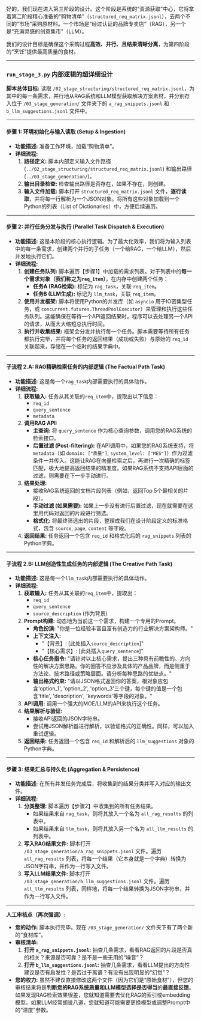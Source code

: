 好的，我们现在进入第三阶段的设计。这个阶段是系统的“资源获取”中心，它将拿着第二阶段精心准备的“购物清单”（`structured_req_matrix.jsonl`），去两个不同的“市场”采购原材料。一个市场是“经过认证的品牌专卖店”（RAG），另一个是“充满灵感的创意集市”（LLM）。

我们的设计目标是确保这个采购过程**高效、并行、且结果清晰分离**，为第四阶段的“烹饪”提供最高质量的食材。

---

### `run_stage_3.py` 内部逻辑的超详细设计

**脚本总体目标:** 读取 `/02_stage_structuring/structured_req_matrix.jsonl`，为其中的每一条需求，并行地从RAG系统和LLM模型获取解决方案素材，并分别存入位于 `/03_stage_generation/` 文件夹下的 `a_rag_snippets.jsonl` 和 `b_llm_suggestions.jsonl` 文件中。

---

#### **步骤 1: 环境初始化与输入读取 (Setup & Ingestion)**

*   **功能描述:** 准备工作环境，加载“购物清单”。
*   **详细流程:**
    1.  **路径定义:** 脚本内部定义输入文件路径 (`../02_stage_structuring/structured_req_matrix.jsonl`) 和输出路径 (`../03_stage_generation/`)。
    2.  **输出目录检查:** 检查输出路径是否存在，如果不存在，则创建。
    3.  **输入文件加载:** 脚本打开 `structured_req_matrix.jsonl` 文件，**逐行读取**，并将每一行解析为一个JSON对象。将所有这些对象加载到一个Python的列表（List of Dictionaries）中，方便后续遍历。

---

#### **步骤 2: 并行任务分发与执行 (Parallel Task Dispatch & Execution)**

*   **功能描述:** 这是本阶段的核心执行逻辑。为了最大化效率，我们将为输入列表中的每一条需求，创建两个并行的子任务（一个给RAG，一个给LLM），然后并发地执行它们。
*   **详细流程:**
    1.  **创建任务队列:** 脚本遍历【步骤1】中加载的需求列表。对于列表中的**每一个需求对象（我们称之为`req_item`）**，在内存中创建两个任务：
        *   **任务A (RAG检索):** 标记为 `rag_task`，关联 `req_item`。
        *   **任务B (LLM生成):** 标记为 `llm_task`，关联 `req_item`。
    2.  **使用并发框架:** 脚本将使用Python的并发库（如 `asyncio` 用于IO密集型任务，或 `concurrent.futures.ThreadPoolExecutor`）来管理和执行这些任务队列。这能确保在等待一个API返回结果时，程序可以去处理另一个API的请求，从而大大缩短总执行时间。
    3.  **执行并收集结果:** 框架会分发并执行每一个任务。脚本需要等待所有任务都执行完毕，并将每个任务的返回结果（成功或失败）与原始的 `req_id` 关联起来，存储在一个临时的结果字典中。

---

#### **子流程 2.A: RAG精确检索任务的内部逻辑 (The Factual Path Task)**

*   **功能描述:** 这是每一个`rag_task`内部需要执行的具体动作。
*   **详细流程:**
    1.  **获取输入:** 任务从其关联的`req_item`中，提取出以下信息：
        *   `req_id`
        *   `query_sentence`
        *   `metadata`
    2.  **调用RAG API:**
        *   **主查询:** 将 `query_sentence` 作为核心查询参数，调用您的RAG系统的检索接口。
        *   **后置过滤 (Post-filtering):** 在API调用中，如果您的RAG系统支持，将`metadata`（如 `domain: ["质量"]`, `system_level: ["MES"]`）作为过滤条件一并传入。这能让RAG在向量检索之后，再进行一次精确的标签匹配，极大地提高返回结果的精准度。如果RAG系统不支持API层面的过滤，则需要在下一步手动进行。
    3.  **结果处理:**
        *   接收RAG系统返回的文档片段列表（例如，返回Top 5个最相关的片段）。
        *   **手动过滤 (如果需要):** 如果上一步没有进行后置过滤，现在就需要在这里用代码对返回的片段进行筛选。
        *   **格式化:** 将最终筛选出的片段，整理成我们在设计阶段定义的标准格式，包含 `source`, `page`, `content` 等字段。
    4.  **返回结果:** 任务返回一个包含 `req_id` 和格式化后的 `rag_snippets` 列表的Python字典。

---

#### **子流程 2.B: LLM创造性生成任务的内部逻辑 (The Creative Path Task)**

*   **功能描述:** 这是每一个`llm_task`内部需要执行的具体动作。
*   **详细流程:**
    1.  **获取输入:** 任务从其关联的`req_item`中，提取出：
        *   `req_id`
        *   `query_sentence`
        *   `source_description` (作为背景)
    2.  **Prompt构建:** 动态地为当前这一个需求，构建一个专用的Prompt。
        *   **角色扮演:** "你是一位经验丰富且富有创造力的行业解决方案架构师。"
        *   **上下文注入:**
            *   "【背景】: [此处插入`source_description`]"
            *   "【核心需求】: [此处插入`query_sentence`]"
        *   **核心任务指令:** "请针对以上核心需求，提出三种具有前瞻性的、方向性的解决方案思路。你的回答不应涉及具体的产品品牌，而是侧重于方法论、技术路径或策略层面。请分析每种思路的优缺点。"
        *   **输出格式约束:** "请以JSON格式返回你的答案，根对象应包含'option_1', 'option_2', 'option_3'三个键，每个键的值是一个包含'title', 'description', 'keywords'等字段的对象。"
    3.  **API调用:** 调用一个强大的MOE/LLM的API来执行这个任务。
    4.  **结果解析与验证:**
        *   接收API返回的JSON字符串。
        *   尝试用JSON解析器进行解析，以验证格式的正确性。同样，可以加入重试逻辑。
    5.  **返回结果:** 任务返回一个包含 `req_id` 和解析后的 `llm_suggestions` 对象的Python字典。

---

#### **步骤 3: 结果汇总与持久化 (Aggregation & Persistence)**

*   **功能描述:** 在所有并发任务完成后，将收集到的结果分类并写入对应的输出文件。
*   **详细流程:**
    1.  **分类整理:** 脚本遍历【步骤2】中收集到的所有任务结果。
        *   如果结果来自 `rag_task`，则将其放入一个名为 `all_rag_results` 的列表中。
        *   如果结果来自 `llm_task`，则将其放入另一个名为 `all_llm_results` 的列表中。
    2.  **写入RAG结果文件:** 脚本打开 `/03_stage_generation/a_rag_snippets.jsonl` 文件。遍历 `all_rag_results` 列表，将每一个结果（它本身就是一个字典）转换为JSON字符串，并作为一行写入文件。
    3.  **写入LLM结果文件:** 脚本打开 `/03_stage_generation/b_llm_suggestions.jsonl` 文件。遍历 `all_llm_results` 列表，同样地，将每一个结果转换为JSON字符串，并作为一行写入文件。

---

**人工审核点（再次强调）:**
*   **您的动作:** 脚本执行完毕。现在 `/03_stage_generation/` 文件夹下有了两个新的“食材库”。
*   **审核清单:**
    1.  **打开 `a_rag_snippets.jsonl`:** 抽查几条需求，看看RAG返回的片段是否真的相关？来源是否可靠？是不是一些无用的“噪音”？
    2.  **打开 `b_llm_suggestions.jsonl`:** 抽查几条需求，看看LLM提出的方向性建议是否有启发性？是否过于离谱？有没有出现明显的“幻觉”？
*   **您的权力:** 虽然不建议直接修改这两个文件（因为它们是“原始食材”），但您的审核结果将是**判断您的RAG系统质量和LLM模型选择是否得当**的**最直接反馈**。如果发现RAG检索效果很差，您就知道需要去优化RAG的索引或embedding模型。如果LLM经常胡说八道，您就知道可能需要更换模型或调整Prompt中的“温度”参数。